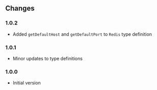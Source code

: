 ## Changes

### 1.0.2
- Added `getDefaultHost` and `getDefaultPort` to `Redis` type definition

### 1.0.1
- Minor updates to type definitions

### 1.0.0
- Initial version